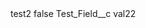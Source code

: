 <?xml version="1.0" encoding="UTF-8"?>
<CustomMetadata xmlns="http://soap.sforce.com/2006/04/metadata" xmlns:xsi="http://www.w3.org/2001/XMLSchema-instance" xmlns:xsd="http://www.w3.org/2001/XMLSchema">
    <label>test2</label>
    <protected>false</protected>
    <values>
        <field>Test_Field__c</field>
        <value xsi:type="xsd:string">val22</value>
    </values>
</CustomMetadata>
